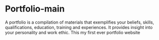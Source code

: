 # Portfolio-main
A portfolio is a compilation of materials that exemplifies your beliefs, skills, qualifications, education, training and experiences. It provides insight into your personality and work ethic. This my first ever portfolio website
